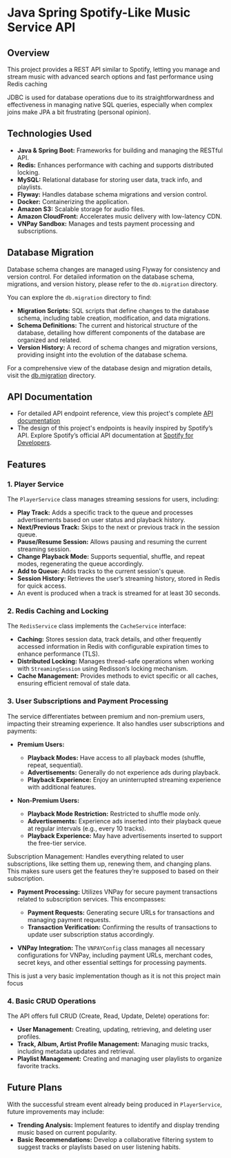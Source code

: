 # Java Spring Spotify-Like Music Service API

## Overview

This project provides a REST API similar to Spotify, letting you manage and stream music with advanced search options and fast performance using Redis caching

JDBC is used for database operations due to its straightforwardness and effectiveness in managing native SQL queries, especially when complex joins make JPA a bit frustrating (personal opinion).

## Technologies Used

- **Java & Spring Boot:** Frameworks for building and managing the RESTful API.
- **Redis:** Enhances performance with caching and supports distributed locking.
- **MySQL:** Relational database for storing user data, track info, and playlists.
- **Flyway:** Handles database schema migrations and version control.
- **Docker:** Containerizing the application.
- **Amazon S3:** Scalable storage for audio files.
- **Amazon CloudFront:** Accelerates music delivery with low-latency CDN.
- **VNPay Sandbox:** Manages and tests payment processing and subscriptions.

## Database Migration

Database schema changes are managed using Flyway for consistency and version control. For detailed information on the database schema, migrations, and version history, please refer to the `db.migration` directory.

You can explore the `db.migration` directory to find:

- **Migration Scripts:** SQL scripts that define changes to the database schema, including table creation, modification, and data migrations.
- **Schema Definitions:** The current and historical structure of the database, detailing how different components of the database are organized and related.
- **Version History:** A record of schema changes and migration versions, providing insight into the evolution of the database schema.

For a comprehensive view of the database design and migration details, visit the [db.migration](src/main/resources/db/migration) directory.


## API Documentation

- For detailed API endpoint reference, view this project's complete [API documentation](https://spotify-clone-api-docs.vercel.app/docs/#)  
- The design of this project's endpoints is heavily inspired by Spotify’s API. Explore Spotify’s official API documentation at [Spotify for Developers](https://developer.spotify.com/documentation/web-api/).

## Features

### 1. **Player Service**

The `PlayerService` class manages streaming sessions for users, including:

- **Play Track:** Adds a specific track to the queue and processes advertisements based on user status and playback history.
- **Next/Previous Track:** Skips to the next or previous track in the session queue.
- **Pause/Resume Session:** Allows pausing and resuming the current streaming session.
- **Change Playback Mode:** Supports sequential, shuffle, and repeat modes, regenerating the queue accordingly.
- **Add to Queue:** Adds tracks to the current session's queue.
- **Session History:** Retrieves the user’s streaming history, stored in Redis for quick access.
- An event is produced when a track is streamed for at least 30 seconds.

### 2. **Redis Caching and Locking**

The `RedisService` class implements the `CacheService` interface:

- **Caching:** Stores session data, track details, and other frequently accessed information in Redis with configurable expiration times to enhance performance (TLS).
- **Distributed Locking:** Manages thread-safe operations when working with `StreamingSession` using Redisson’s locking mechanism.
- **Cache Management:** Provides methods to evict specific or all caches, ensuring efficient removal of stale data.

### 3. **User Subscriptions and Payment Processing**

The service differentiates between premium and non-premium users, impacting their streaming experience. It also handles user subscriptions and payments:

- **Premium Users:**
    - **Playback Modes:** Have access to all playback modes (shuffle, repeat, sequential).
    - **Advertisements:** Generally do not experience ads during playback.
    - **Playback Experience:** Enjoy an uninterrupted streaming experience with additional features.


- **Non-Premium Users:**
    - **Playback Mode Restriction:** Restricted to shuffle mode only.
    - **Advertisements:** Experience ads inserted into their playback queue at regular intervals (e.g., every 10 tracks).
    - **Playback Experience:** May have advertisements inserted to support the free-tier service.

    
Subscription Management: Handles everything related to user subscriptions, like setting them up, renewing them, and changing plans. This makes sure users get the features they’re supposed to based on their subscription.

- **Payment Processing:** Utilizes VNPay for secure payment transactions related to subscription services. This encompasses:
    - **Payment Requests:** Generating secure URLs for transactions and managing payment requests.
    - **Transaction Verification:** Confirming the results of transactions to update user subscription status accordingly.

- **VNPay Integration:** The `VNPAYConfig` class manages all necessary configurations for VNPay, including payment URLs, merchant codes, secret keys, and other essential settings for processing payments.
  

This is just a very basic implementation though as it is not this project main focus


### 4. **Basic CRUD Operations**

The API offers full CRUD (Create, Read, Update, Delete) operations for:

- **User Management:** Creating, updating, retrieving, and deleting user profiles.
- **Track, Album, Artist Profile Management:** Managing music tracks, including metadata updates and retrieval.
- **Playlist Management:** Creating and managing user playlists to organize favorite tracks.

## Future Plans

With the successful stream event already being produced in `PlayerService`, future improvements may include:

- **Trending Analysis:** Implement features to identify and display trending music based on current popularity.
- **Basic Recommendations:** Develop a collaborative filtering system to suggest tracks or playlists based on user listening habits.
